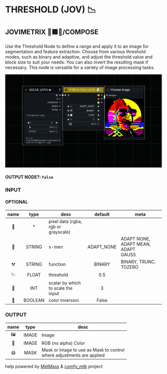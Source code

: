 # THRESHOLD (JOV) 📉

## JOVIMETRIX 🔺🟩🔵/COMPOSE

Use the Threshold Node to define a range and apply it to an image for segmentation and feature extraction. Choose from various threshold modes, such as binary and adaptive, and adjust the threshold value and block size to suit your needs. You can also invert the resulting mask if necessary. This node is versatile for a variety of image processing tasks.

![THRESHOLD](https://raw.githubusercontent.com/Amorano/Jovimetrix-examples/master/node/THRESHOLD/THRESHOLD.png)

#### OUTPUT NODE?: `False`

### INPUT

#### OPTIONAL

name | type | desc | default | meta
:---:|:---:|---|:---:|---
👾 | * | pixel data (rgba, rgb or<br>grayscale) |  | 
🧬 | STRING | x-men | ADAPT_NONE | ADAPT NONE, ADAPT MEAN, ADAPT<br>GAUSS
⚒️ | STRING | function | BINARY | BINARY, TRUNC, TOZERO
📉 | FLOAT | threshold | 0.5 | 
📏 | INT | scalar by which to scale the<br>input | 3 | 
🔳 | BOOLEAN | color inversion | False | 

### OUTPUT

name | type | desc
:---:|:---:|---
🖼️ | IMAGE | Image 
🌈 | IMAGE | RGB (no alpha) Color 
😷 | MASK | Mask or Image to use as Mask to control<br>where adjustments are applied 

help powered by [MelMass](https://github.com/melMass) & [comfy_mtb](https://github.com/melMass/comfy_mtb) project